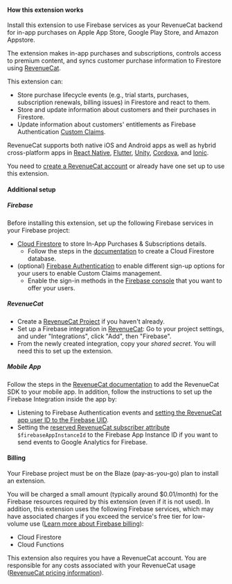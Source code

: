 #### How this extension works

Install this extension to use Firebase services as your RevenueCat backend for in-app purchases on Apple App Store, Google Play Store, and Amazon Appstore.

The extension makes in-app purchases and subscriptions, controls access to premium content, and syncs customer purchase information to Firestore using [RevenueCat](https://www.revenuecat.com/).

This extension can:
- Store purchase lifecycle events (e.g., trial starts, purchases, subscription renewals, billing issues) in Firestore and react to them.
- Store and update information about customers and their purchases in Firestore.
- Update information about customers' entitlements as Firebase Authentication [Custom Claims](https://firebase.google.com/docs/auth/admin/custom-claims).

RevenueCat supports both native iOS and Android apps as well as hybrid cross-platform apps in [React Native](https://docs.revenuecat.com/docs/reactnative), [Flutter](https://docs.revenuecat.com/docs/flutter), [Unity](https://docs.revenuecat.com/docs/unity), [Cordova](https://docs.revenuecat.com/docs/cordova), and [Ionic](https://docs.revenuecat.com/docs/ionic).

You need to [create a RevenueCat account](https://app.revenuecat.com/signup) or already have one set up to use this extension.

#### Additional setup

##### Firebase

Before installing this extension, set up the following Firebase services in your Firebase project:

- [Cloud Firestore](https://firebase.google.com/docs/firestore) to store In-App Purchases & Subscriptions details.
  - Follow the steps in the [documentation](https://firebase.google.com/docs/firestore/quickstart#create) to create a Cloud Firestore database.
- (optional) [Firebase Authentication](https://firebase.google.com/docs/auth) to enable different sign-up options for your users to enable Custom Claims management.
  - Enable the sign-in methods in the [Firebase console](https://console.firebase.google.com/project/_/authentication/providers) that you want to offer your users.

##### RevenueCat

- Create a [RevenueCat Project](https://docs.revenuecat.com/docs/projects) if you haven't already.
- Set up a Firebase integration in [RevenueCat](https://app.revenuecat.com/): Go to your project settings, and under "Integrations", click "Add", then "Firebase".
- From the newly created integration, copy your *shared secret*. You will need this to set up the extension.

##### Mobile App

Follow the steps in the [RevenueCat documentation](https://docs.revenuecat.com/docs/getting-started) to add the RevenueCat SDK to your mobile app. In addition, follow the instructions to set up the Firebase Integration inside the app by:

- Listening to Firebase Authentication events and [setting the RevenueCat app user ID to the Firebase UID](https://docs.revenuecat.com/docs/firebase#keeping-user-ids-in-sync).
- Setting the [reserved RevenueCat subscriber attribute](https://docs.revenuecat.com/docs/subscriber-attributes#reserved-attributes) `$firebaseAppInstanceId` to the Firebase App Instance ID if you want to send events to Google Analytics for Firebase.

#### Billing

Your Firebase project must be on the Blaze (pay-as-you-go) plan to install an extension.

You will be charged a small amount (typically around $0.01/month) for the Firebase resources required by this extension (even if it is not used). In addition, this extension uses the following Firebase services, which may have associated charges if you exceed the service's free tier for low-volume use ([Learn more about Firebase billing](https://firebase.google.com/pricing)):

- Cloud Firestore
- Cloud Functions

This extension also requires you have a RevenueCat account. You are responsible for any costs associated with your RevenueCat usage ([RevenueCat pricing information](https://www.revenuecat.com/pricing)).


